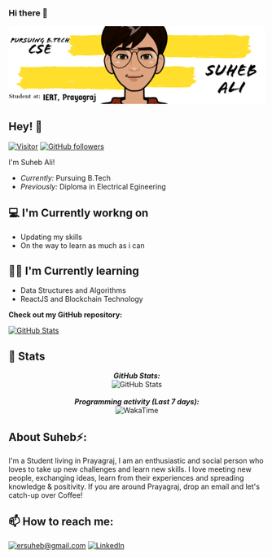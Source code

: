 ### Hi there 👋

<!--
**ersuheb/ersuheb** is a ✨ _special_ ✨ repository because its `README.md` (this file) appears on your GitHub profile.

Here are some ideas to get you started:

- 🔭 I’m currently working on ...
- 🌱 I’m currently learning ...
- 👯 I’m looking to collaborate on ...
- 🤔 I’m looking for help with ...
- 💬 Ask me about ...
- 📫 How to reach me: ...
- 😄 Pronouns: ...
- ⚡ Fun fact: ...
-->

![Suheb ALi Banner Image](./banner.png)
<!-- <h2 align='center'>Suheb Ali @ ersuheb</h2>
<p align='center'><b>Pursuing B.Tech in CSE from Institute of Engineering and Rural Technology</b></p> -->

<h2>Hey! 👋</h2>

[![Visitor](https://visitor-badge.laobi.icu/badge?page_id=ersuheb.ersuheb)](https://github.com/ersuheb) [![GitHub followers](https://img.shields.io/github/followers/ersuheb.svg?style=social&label=Follow)](https://github.com/ersuheb?tab=followers)

I'm Suheb Ali! 
- <i>Currently:</i> Pursuing B.Tech 
- <i>Previously:</i> Diploma in Electrical Egineering

<h2>💻 I'm Currently workng on</h2>

- Updating my skills
- On the way to learn as much as i can

<h2>🧑‍💻 I'm Currently learning</h2>

- Data Structures and Algorithms
- ReactJS and Blockchain Technology


__Check out my GitHub repository:__

<div>
  <p>
    <a href="https://github.com/ersuheb/Placement_Preparation">
      <img src="https://github-readme-stats.vercel.app/api/pin/?username=ersuheb&repo=Placement_Preparation" alt="GitHub Stats" />
    </a>
  </p>
</div>

<h2>👀 Stats</h2>

<div>
<!--   <p align="center">
    <b><em>Now listening to:</em></b> <br/>
    <img src="https://spotify-github-profile.vercel.app/api/view?uid=ersuheb.meiyappan&cover_image=true&theme=novatorem" alt="Now Listenting to" />
  </p> -->
  
  <p align="center">
  <b><em>GitHub Stats:</em></b> <br/>
    <img src="https://github-readme-streak-stats.herokuapp.com/?user=ersuheb" alt="GitHub Stats" /> <br/><br/>
  <b><em>Programming activity (Last 7 days):</em></b> <br/>
    <img src="https://github-readme-stats.vercel.app/api/wakatime?username=ersuheb" alt="WakaTime" />
  </p>
</div>

<h2> About Suheb⚡:</h2>

I'm a Student living in Prayagraj, I am an enthusiastic and social person who loves to take up new challenges and learn new skills. I love meeting new people, exchanging ideas, learn from their experiences and spreading knowledge & positivity. If you are around Prayagraj, drop an email and let's catch-up over Coffee! 

<!-- - Check out my Blog: 
- Know more about me: [About Suheb](https://ersuheb.com/pages/about) 
- Write to me: [ConnectWith@ersuheb.com](mailto:ConnectWith@ersuheb.com) -->

<h2>📫 How to reach me:</h2>

<a href="mailto:ersuheb@gmail.com">![ersuheb@gmail.com](https://img.shields.io/badge/Gmail-D14836?style=for-the-badge&logo=gmail&logoColor=white)</a> <a href="https://www.linkedin.com/in/ersuheb/">![LinkedIn](https://img.shields.io/badge/LinkedIn-0077B5?style=for-the-badge&logo=linkedin&logoColor=white)</a>
